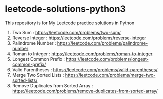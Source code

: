 # leetcode-solutions-python3
This repository is for My Leetcode practice solutions in Python

1. Two Sum : https://leetcode.com/problems/two-sum/
2. Reverse Integer : https://leetcode.com/problems/reverse-integer
3. Palindrome Number : https://leetcode.com/problems/palindrome-number
4. Roman to Integer : https://leetcode.com/problems/roman-to-integer
5. Longest Common Prefix : https://leetcode.com/problems/longest-common-prefix/
6. Valid Parentheses : https://leetcode.com/problems/valid-parentheses/
7. Merge Two Sorted Lists : https://leetcode.com/problems/merge-two-sorted-lists/
8. Remove Duplicates from Sorted Array : https://leetcode.com/problems/remove-duplicates-from-sorted-array/
